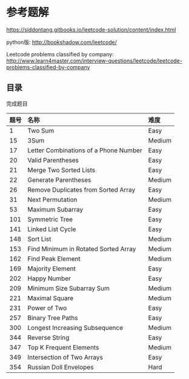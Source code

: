 # 参考题解

https://siddontang.gitbooks.io/leetcode-solution/content/index.html

python版: http://bookshadow.com/leetcode/

Leetcode problems classified by company:
http://www.learn4master.com/interview-questions/leetcode/leetcode-problems-classified-by-company

## 目录

完成题目


|题号|名称|难度|
|:----|:----|:----|
|1|Two Sum|Easy|
|15|3Sum|Medium|
|17|Letter Combinations of a Phone Number|Easy|
|20|Valid Parentheses|Easy|
|21|Merge Two Sorted Lists|Easy|
|22|Generate Parentheses|Medium|
|26|Remove Duplicates from Sorted Array|Easy|
|31|Next Permutation|Medium|
|53|Maximum Subarray|Easy|
|101|Symmetric Tree|Easy|
|141|Linked List Cycle|Easy|
|148|Sort List|Medium|
|153|Find Minimum in Rotated Sorted Array|Medium|
|162|Find Peak Element|Medium|
|169|Majority Element|Easy|
|202|Happy Number|Easy|
|209|Minimum Size Subarray Sum|Medium|
|221|Maximal Square|Medium|
|231|Power of Two|Easy|
|257|Binary Tree Paths|Easy|
|300|Longest Increasing Subsequence|Medium|
|344|Reverse String|Easy|
|347|Top K Frequent Elements|Medium|
|349|Intersection of Two Arrays|Easy|
|354|Russian Doll Envelopes|Hard|



